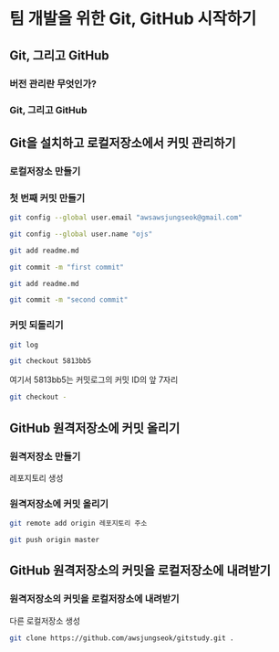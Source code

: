 # 팀 개발을 위한 Git, GitHub 시작하기

## Git, 그리고 GitHub

### 버전 관리란 무엇인가?

### Git, 그리고 GitHub

## Git을 설치하고 로컬저장소에서 커밋 관리하기

### 로컬저장소 만들기

### 첫 번째 커밋 만들기

```bash
git config --global user.email "awsawsjungseok@gmail.com"
```

```bash
git config --global user.name "ojs"
```

```bash
git add readme.md
```

```bash
git commit -m "first commit"
```

```bash
git add readme.md
```

```bash
git commit -m "second commit"
```

### 커밋 되돌리기

```bash
git log
```

```bash
git checkout 5813bb5
```

여기서 5813bb5는 커밋로그의 커밋 ID의 앞 7자리

```bash
git checkout -
```

## GitHub 원격저장소에 커밋 올리기

### 원격저장소 만들기

레포지토리 생성

### 원격저장소에 커밋 올리기

```bash
git remote add origin 레포지토리 주소
```

```bash
git push origin master
```

## GitHub 원격저장소의 커밋을 로컬저장소에 내려받기

### 원격저장소의 커밋을 로컬저장소에 내려받기

다른 로컬저장소 생성

```bash
git clone https://github.com/awsjungseok/gitstudy.git .
```

 
